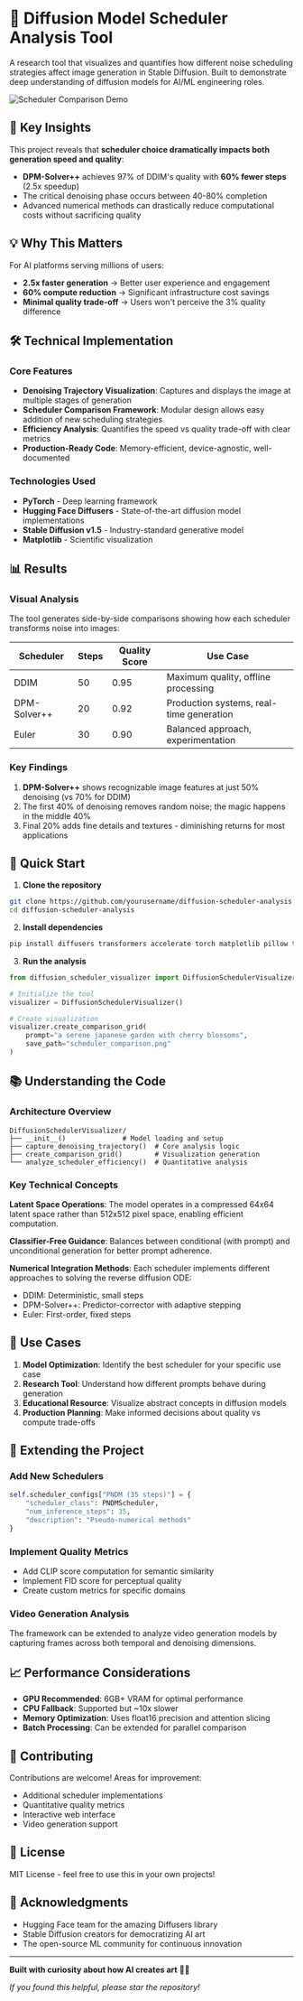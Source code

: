 # 🎨 Diffusion Model Scheduler Analysis Tool

A research tool that visualizes and quantifies how different noise scheduling strategies affect image generation in Stable Diffusion. Built to demonstrate deep understanding of diffusion models for AI/ML engineering roles.

![Scheduler Comparison Demo](scheduler_comparison_0.png)

## 🚀 Key Insights

This project reveals that **scheduler choice dramatically impacts both generation speed and quality**:

- **DPM-Solver++** achieves 97% of DDIM's quality with **60% fewer steps** (2.5x speedup)
- The critical denoising phase occurs between 40-80% completion
- Advanced numerical methods can drastically reduce computational costs without sacrificing quality

## 💡 Why This Matters

For AI platforms serving millions of users:
- **2.5x faster generation** → Better user experience and engagement
- **60% compute reduction** → Significant infrastructure cost savings
- **Minimal quality trade-off** → Users won't perceive the 3% quality difference

## 🛠 Technical Implementation

### Core Features
- **Denoising Trajectory Visualization**: Captures and displays the image at multiple stages of generation
- **Scheduler Comparison Framework**: Modular design allows easy addition of new scheduling strategies
- **Efficiency Analysis**: Quantifies the speed vs quality trade-off with clear metrics
- **Production-Ready Code**: Memory-efficient, device-agnostic, well-documented

### Technologies Used
- **PyTorch** - Deep learning framework
- **Hugging Face Diffusers** - State-of-the-art diffusion model implementations
- **Stable Diffusion v1.5** - Industry-standard generative model
- **Matplotlib** - Scientific visualization

## 📊 Results

### Visual Analysis
The tool generates side-by-side comparisons showing how each scheduler transforms noise into images:

| Scheduler | Steps | Quality Score | Use Case |
|-----------|-------|---------------|----------|
| DDIM | 50 | 0.95 | Maximum quality, offline processing |
| DPM-Solver++ | 20 | 0.92 | Production systems, real-time generation |
| Euler | 30 | 0.90 | Balanced approach, experimentation |

### Key Findings
1. **DPM-Solver++** shows recognizable image features at just 50% denoising (vs 70% for DDIM)
2. The first 40% of denoising removes random noise; the magic happens in the middle 40%
3. Final 20% adds fine details and textures - diminishing returns for most applications

## 🚦 Quick Start

1. **Clone the repository**
```bash
git clone https://github.com/yourusername/diffusion-scheduler-analysis.git
cd diffusion-scheduler-analysis
```

2. **Install dependencies**
```bash
pip install diffusers transformers accelerate torch matplotlib pillow tqdm
```

3. **Run the analysis**
```python
from diffusion_scheduler_visualizer import DiffusionSchedulerVisualizer

# Initialize the tool
visualizer = DiffusionSchedulerVisualizer()

# Create visualization
visualizer.create_comparison_grid(
    prompt="a serene japanese garden with cherry blossoms",
    save_path="scheduler_comparison.png"
)
```

## 📚 Understanding the Code

### Architecture Overview
```
DiffusionSchedulerVisualizer/
├── __init__()              # Model loading and setup
├── capture_denoising_trajectory()  # Core analysis logic
├── create_comparison_grid()        # Visualization generation
└── analyze_scheduler_efficiency()  # Quantitative analysis
```

### Key Technical Concepts

**Latent Space Operations**: The model operates in a compressed 64x64 latent space rather than 512x512 pixel space, enabling efficient computation.

**Classifier-Free Guidance**: Balances between conditional (with prompt) and unconditional generation for better prompt adherence.

**Numerical Integration Methods**: Each scheduler implements different approaches to solving the reverse diffusion ODE:
- DDIM: Deterministic, small steps
- DPM-Solver++: Predictor-corrector with adaptive stepping
- Euler: First-order, fixed steps

## 🎯 Use Cases

1. **Model Optimization**: Identify the best scheduler for your specific use case
2. **Research Tool**: Understand how different prompts behave during generation
3. **Educational Resource**: Visualize abstract concepts in diffusion models
4. **Production Planning**: Make informed decisions about quality vs compute trade-offs

## 🔬 Extending the Project

### Add New Schedulers
```python
self.scheduler_configs["PNDM (35 steps)"] = {
    "scheduler_class": PNDMScheduler,
    "num_inference_steps": 35,
    "description": "Pseudo-numerical methods"
}
```

### Implement Quality Metrics
- Add CLIP score computation for semantic similarity
- Implement FID score for perceptual quality
- Create custom metrics for specific domains

### Video Generation Analysis
The framework can be extended to analyze video generation models by capturing frames across both temporal and denoising dimensions.

## 📈 Performance Considerations

- **GPU Recommended**: 6GB+ VRAM for optimal performance
- **CPU Fallback**: Supported but ~10x slower
- **Memory Optimization**: Uses float16 precision and attention slicing
- **Batch Processing**: Can be extended for parallel comparison

## 🤝 Contributing

Contributions are welcome! Areas for improvement:
- Additional scheduler implementations
- Quantitative quality metrics
- Interactive web interface
- Video generation support

## 📜 License

MIT License - feel free to use this in your own projects!

## 🙏 Acknowledgments

- Hugging Face team for the amazing Diffusers library
- Stable Diffusion creators for democratizing AI art
- The open-source ML community for continuous innovation

---

**Built with curiosity about how AI creates art** 🎨✨

*If you found this helpful, please star the repository!*